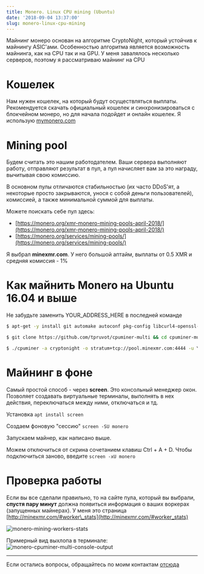 ```yaml
---
title: Monero. Linux CPU mining (Ubuntu)
date: '2018-09-04 13:37:00'
slug: monero-linux-cpu-mining
---
```


Майнинг монеро основан на алгоритме CryptoNight, который устойчив к майнингу ASIC'ами. Особенностью алгоритма является возможность майнинга, как на CPU так и на GPU. У меня завалялось несколько серверов, поэтому я рассматриваю майнинг на CPU

# Кошелек

Нам нужен кошелек, на который будут осуществляться выплаты. Рекомендуется скачать официальный кошелек и синхронизироваться с блокчейном монеро, но для начала подойдет и онлайн кошелек. Я использую [mymonero.com](https://mymonero.com/#/create-your-account)

# Mining pool

Будем считать это нашим работодателем. Ваши сервера выполняют работу, отправляют результат в пул, а пул начисляет вам за это награду, вычитывая свою комиссию.

В основном пулы отличаются стабильностью (их часто DDoS'ят, а некоторые просто закрываются, унося с собой деньги пользователей), комиссией, а также минимальной суммой для выплаты.

Можете поискать себе пул здесь:

- [https://monero.org/xmr-monero-mining-pools-april-2018/](https://monero.org/xmr-monero-mining-pools-april-2018/)
- [https://monero.org/services/mining-pools/](https://monero.org/services/mining-pools/)

Я выбрал **minexmr.com**. У него большой аптайм, выплаты от 0.5 XMR и средняя комиссия - 1%

# Как майнить Monero на Ubuntu 16.04 и выше

Не забудьте заменить YOUR\_ADDRESS\_HERE в последней команде

```sh
$ apt-get -y install git automake autoconf pkg-config libcurl4-openssl-dev libjansson-dev libssl-dev libgmp-dev make g++

$ git clone https://github.com/tpruvot/cpuminer-multi && cd cpuminer-multi/ && ./build.sh

$ ./cpuminer -a cryptonight -o stratum+tcp://pool.minexmr.com:4444 -u YOUR_ADDRESS_HERE
```

# Майнинг в фоне

Самый простой способ - через **screen**. Это консольный менеджер окон. Позволяет создавать виртуальные терминалы, выполнять в нех действия, переключаться между ними, отключаться и тд.

Установка
`apt install screen`

Создаем фоновую "сессию"
`screen -SU monero`

Запускаем майнер, как написано выше.

Можем отключиться от скрина сочетанием клавиш Ctrl + A + D. Чтобы подключиться заново, введите `screen -xU monero`

# Проверка работы

Если вы все сделали правильно, то на сайте пула, который вы выбрали, **спустя пару минут** должна появиться информация о ваших воркерах (запущенных майнерах). У меня это страница [http://minexmr.com/#worker\_stats](http://minexmr.com/#worker_stats)

![monero-mining-workers-stats](https://s3.blog.amd-nick.me/2018/09/monero-mining-workers-stats.png)

Примерный вид выхлопа в терминале:
 ![monero-cpuminer-multi-console-output](https://s3.blog.amd-nick.me/2018/09/monero-cpuminer-multi-console-output.png)

---

Если остались вопросы, обращайтесь по моим контактам [отсюда](about)
